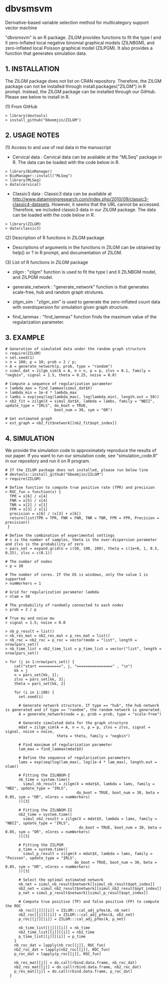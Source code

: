 # dbvsmsvm
Derivative-based variable selection method for multicategory support vector machine

"dbvsmsvm" is an R package. ZILGM provides functions to fit the type I and II zero-inflated local negative binomial graphical models (ZILNBGM), and zero-inflated local Poisson graphical model (ZILPGM).
It also provides a function that generates simulation data. 

## 1. INSTALLATION

The ZILGM package does not list on CRAN repository. Therefore, the ZILGM package can not be installed through install.packages("ZILGM") in R prompt.
Instead, the ZILGM package can be installed through our GitHub.
Please see below to install in R.

(1) From GitHub
```{r}
> library(devtools)
> install_github("bbeomjin/ZILGM")
```

## 2. USAGE NOTES

(1) Access to and use of real data in the manuscript

- Cervical data : Cervical data can be available at the "MLSeq" package in R. The data can be loaded with the code below in R.
```{r}
> library(BioManager)
> BioManager::install("MLSeq")
> library(MLSeq)
> data(cervical)
```
- Classic3 data : Classic3 data can be available at http://www.dataminingresearch.com/index.php/2010/09/classic3-classic4-datasets. 
	         However, it seems that the URL cannot be accessed. Therefore, we included classic3 data in our ZILGM package.
	         The data can be loaded with the code below in R.
```{r}
> library(ZILGM)
> data(classic3)
```

(2) Description of R functions in ZILGM package

- Descriptions of arguments in the functions in ZILGM can be obtained by help() or ? in R prompt, and documentation of ZILGM.   


(3) List of R functions in ZILGM package

- zilgm : "zilgm" function is used to fit the type I and II ZILNBGM model, and ZILPGM model.

- generate_network : "generate_network" function is that generates scale-free, hub and random graph strutures.

- zilgm_sim : "zilgm_sim" is used to generate the zero-inflated count data with overdispersion for simulation given graph structure.

- find_lammax : "find_lammax"  function finds the maximum value of the regularization parameter.


## 3. EXAMPLE

```{r}
# Generation of simulated data under the random graph structure
> require(ZILGM)
> set.seed(1)
> n = 100; p = 10; prob = 2 / p;
> A = generate_network(p, prob, type = "random")
> simul_dat = zilgm_sim(A = A, n = n, p = p, zlvs = 0.1, family = "negbin", signal = 1.5, theta = 0.25, noise = 0.0)    

# Compute a sequence of regularization parameter
> lambda_max = find_lammax(simul_dat$X)
> lambda_min = 1e-4 * lambda_max
> lambs = exp(seq(log(lambda_max), log(lambda_min), length.out = 50))
> nb2_fit = zilgm(X = simul_dat$X, lambda = lambs, family = "NBII", update_type = "IRLS", do_boot = TRUE,
                      boot_num = 30, sym = "OR")

# Get estimated graph
> est_graph = nb2_fit$network[[nb2_fit$opt_index]]
```
## 4. SIMULATION

We provide the simulation code to approximately reproduce the results of our paper. If you want to run our simulation code, see "simulation_code.R" in our repository and run it on R program.
```{r}
# If the ZILGM package does not installed, please run below line
# devtools::install_github("bbeomjin/ZILGM")
> require(ZILGM)

# Define function to compute true positive rate (TPR) and precision
> ROC_fun = function(x) {
  TPR = x[6] / x[4]
  FNR = x[5] / x[4]
  TNR = x[2] / x[1]
  FPR = x[3] / x[1]
  precision = x[6] / (x[3] + x[6])
  return(list(TPR = TPR, FNR = FNR, TNR = TNR, FPR = FPR, Precision = precision))
 }

# Define the combination of experimental settings
# n is the number of samples, theta is the over-dispersion parameter and zlvs is the probability of zero
> pars_set = expand.grid(n = c(50, 100, 200), theta = c(1e+8, 1, 0.5, 0.25), zlvs = c(0.1))

# The number of nodes
> p = 30

# The number of cores. If the OS is windows, only the value 1 is supported
> numWorkers = 1

# Grid for regularization parameter lambda
> nlam = 50

# The probability of randomly connected to each nodes
> prob = 2 / p

# True mu and noise mu
> signal = 1.5; noise = 0.0

> nb_p_result = list()
> nb_res_mat = nb2_res_mat = p_res_mat = list()
> nb_roc = nb2_roc = p_roc = vector(mode = "list", length = nrow(pars_set))
> nb_time_list = nb2_time_list = p_time_list = vector("list", length = nrow(pars_set))

> for (j in 1:nrow(pars_set)) {
    cat("start ==========", j, "================" , "\n")
    kk = j
    n = pars_set[kk, 1]; 
    zlvs = pars_set[kk, 3];
    theta = pars_set[kk, 2]
  
    for (i in 1:100) {
      set.seed(i)
    
      # Generate network structure. If type == "hub", the hub network is generated and if type == "random", the random network is generated.
      A = generate_network(node = p, prob = prob, type = "scale-free")
    
      # Generate simulated data for the graph structure
      mdat = zilgm_sim(A = A, n = n, p = p, zlvs = zlvs, signal = signal, noise = noise,
                       theta = theta, family = "negbin")
    
      # Find maximum of regularization parameter
      lam_max = find_lammax(mdat$X)
    
      # Define the sequence of regularization parameters
      lams = exp(seq(log(lam_max), log(1e-4 * lam_max), length.out = nlam))
    
      # Fitting the ZILNBGM-I
      nb_time = system.time((
        simul_nb_result = zilgm(X = mdat$X, lambda = lams, family = "NBI", update_type = "IRLS", 
                                do_boot = TRUE, boot_num = 30, beta = 0.05, sym = "OR", nCores = numWorkers)
      ))[3]
    
      # Fitting the ZILNBGM-II
      nb2_time = system.time((
        simul_nb2_result = zilgm(X = mdat$X, lambda = lams, family = "NBII", update_type = "IRLS", 
                                 do_boot = TRUE, boot_num = 30, beta = 0.05, sym = "OR", nCores = numWorkers)
      ))[3]
    
      # Fitting the ZILPGM
      p_time = system.time((
        simul_p_result = zilgm(X = mdat$X, lambda = lams, family = "Poisson", update_type = "IRLS",
                               do_boot = TRUE, boot_num = 30, beta = 0.05, sym = "OR", nCores = numWorkers)
      ))[3]
    
      # Select the optimal estimated network
      nb_net = simul_nb_result$network[[simul_nb_result$opt_index]]
      nb2_net = simul_nb2_result$network[[simul_nb2_result$opt_index]]
      p_net = simul_p_result$network[[simul_p_result$opt_index]]
    
      # Compute true positive (TP) and false positive (FP) to compute the ROC
      nb_roc[[j]][[i]] = ZILGM:::cal_adj_pfms(A, nb_net)
      nb2_roc[[j]][[i]] = ZILGM:::cal_adj_pfms(A, nb2_net)
      p_roc[[j]][[i]] = ZILGM:::cal_adj_pfms(A, p_net)
    
      nb_time_list[[j]][[i]] = nb_time
      nb2_time_list[[j]][[i]] = nb2_time
      p_time_list[[j]][[i]] = p_time
    }
    nb_roc_dat = lapply(nb_roc[[j]], ROC_fun)
    nb2_roc_dat = lapply(nb2_roc[[j]], ROC_fun)
    p_roc_dat = lapply(p_roc[[j]], ROC_fun)
  
    nb_res_mat[[j]] = do.call(rbind.data.frame, nb_roc_dat)
    nb2_res_mat[[j]] = do.call(rbind.data.frame, nb2_roc_dat)
    p_res_mat[[j]] = do.call(rbind.data.frame, p_roc_dat)
  }
```

